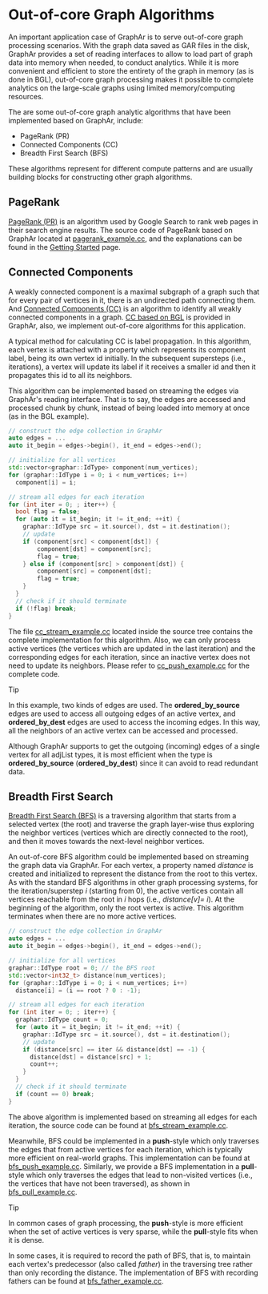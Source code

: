 # Out-of-core Graph Algorithms

An important application case of GraphAr is to serve out-of-core graph
processing scenarios. With the graph data saved as GAR files in the
disk, GraphAr provides a set of reading interfaces to allow to load part
of graph data into memory when needed, to conduct analytics. While it is
more convenient and efficient to store the entirety of the graph in
memory (as is done in BGL), out-of-core graph processing makes it
possible to complete analytics on the large-scale graphs using limited
memory/computing resources.

The are some out-of-core graph analytic algorithms that have been
implemented based on GraphAr, include:

- PageRank (PR)
- Connected Components (CC)
- Breadth First Search (BFS)

These algorithms represent for different compute patterns and are
usually building blocks for constructing other graph algorithms.

## PageRank

[PageRank (PR)](https://en.wikipedia.org/wiki/PageRank) is an algorithm
used by Google Search to rank web pages in their search engine results.
The source code of PageRank based on GraphAr located at
[pagerank_example.cc](https://github.com/apache/incubator-graphar/blob/main/cpp/examples/pagerank_example.cc),
and the explanations can be found in the [Getting
Started](../getting-started#a-pagerank-example) page.

## Connected Components

A weakly connected component is a maximal subgraph of a graph such that
for every pair of vertices in it, there is an undirected path connecting
them. And [Connected Components
(CC)](https://en.wikipedia.org/wiki/Connected_component) is an algorithm
to identify all weakly connected components in a graph. [CC based on
BGL](./bgl) is provided in GraphAr, also, we implement out-of-core
algorithms for this application.

A typical method for calculating CC is label propagation. In this
algorithm, each vertex is attached with a property which represents its
component label, being its own vertex id initially. In the subsequent
supersteps (i.e., iterations), a vertex will update its label if it
receives a smaller id and then it propagates this id to all its
neighbors.

This algorithm can be implemented based on streaming the edges via
GraphAr's reading interface. That is to say, the edges are accessed and
processed chunk by chunk, instead of being loaded into memory at once
(as in the BGL example).

``` C++
// construct the edge collection in GraphAr
auto edges = ...
auto it_begin = edges->begin(), it_end = edges->end();

// initialize for all vertices
std::vector<graphar::IdType> component(num_vertices);
for (graphar::IdType i = 0; i < num_vertices; i++)
  component[i] = i;

// stream all edges for each iteration
for (int iter = 0; ; iter++) {
  bool flag = false;
  for (auto it = it_begin; it != it_end; ++it) {
    graphar::IdType src = it.source(), dst = it.destination();
    // update
    if (component[src] < component[dst]) {
        component[dst] = component[src];
        flag = true;
    } else if (component[src] > component[dst]) {
        component[src] = component[dst];
        flag = true;
    }
  }
  // check if it should terminate
  if (!flag) break;
}
```

The file
[cc_stream_example.cc](https://github.com/apache/incubator-graphar/blob/main/cpp/examples/cc_stream_example.cc)
located inside the source tree contains the complete implementation for
this algorithm. Also, we can only process active vertices (the vertices
which are updated in the last iteration) and the corresponding edges for
each iteration, since an inactive vertex does not need to update its
neighbors. Please refer to
[cc_push_example.cc](https://github.com/apache/incubator-graphar/blob/main/cpp/examples/cc_push_example.cc)
for the complete code.

> [!TIP]
> In this example, two kinds of edges are used. The
> **ordered_by_source** edges are used to access all outgoing edges of
> an active vertex, and **ordered_by_dest** edges are used to access the
> incoming edges. In this way, all the neighbors of an active vertex can
> be accessed and processed.
>
> Although GraphAr supports to get the outgoing (incoming) edges of a
> single vertex for all adjList types, it is most efficient when the
> type is **ordered_by_source** (**ordered_by_dest**) since it can avoid
> to read redundant data.

## Breadth First Search

[Breadth First Search
(BFS)](https://en.wikipedia.org/wiki/Breadth-first_search) is a
traversing algorithm that starts from a selected vertex (the root) and
traverse the graph layer-wise thus exploring the neighbor vertices
(vertices which are directly connected to the root), and then it moves
towards the next-level neighbor vertices.

An out-of-core BFS algorithm could be implemented based on streaming the
graph data via GraphAr. For each vertex, a property named *distance* is
created and initialized to represent the distance from the root to this
vertex. As with the standard BFS algorithms in other graph processing
systems, for the iteration/superstep *i* (starting from 0), the active
vertices contain all vertices reachable from the root in *i* hops (i.e.,
*distance\[v\]= i*). At the beginning of the algorithm, only the root
vertex is active. This algorithm terminates when there are no more
active vertices.

``` C++
// construct the edge collection in GraphAr
auto edges = ...
auto it_begin = edges->begin(), it_end = edges->end();

// initialize for all vertices
graphar::IdType root = 0; // the BFS root
std::vector<int32_t> distance(num_vertices);
for (graphar::IdType i = 0; i < num_vertices; i++)
  distance[i] = (i == root ? 0 : -1);

// stream all edges for each iteration
for (int iter = 0; ; iter++) {
  graphar::IdType count = 0;
  for (auto it = it_begin; it != it_end; ++it) {
    graphar::IdType src = it.source(), dst = it.destination();
    // update
    if (distance[src] == iter && distance[dst] == -1) {
      distance[dst] = distance[src] + 1;
      count++;
    }
  }
  // check if it should terminate
  if (count == 0) break;
}
```

The above algorithm is implemented based on streaming all edges for each
iteration, the source code can be found at
[bfs_stream_example.cc](https://github.com/apache/incubator-graphar/blob/main/cpp/examples/bfs_stream_example.cc).

Meanwhile, BFS could be implemented in a **push**-style which only
traverses the edges that from active vertices for each iteration, which
is typically more efficient on real-world graphs. This implementation
can be found at
[bfs_push_example.cc](https://github.com/apache/incubator-graphar/blob/main/cpp/examples/bfs_push_example.cc).
Similarly, we provide a BFS implementation in a **pull**-style which
only traverses the edges that lead to non-visited vertices (i.e., the
vertices that have not been traversed), as shown in
[bfs_pull_example.cc](https://github.com/apache/incubator-graphar/blob/main/cpp/examples/bfs_pull_example.cc).

> [!TIP]
> In common cases of graph processing, the **push**-style is more
> efficient when the set of active vertices is very sparse, while the
> **pull**-style fits when it is dense.

In some cases, it is required to record the path of BFS, that is, to
maintain each vertex's predecessor (also called *father*) in the
traversing tree rather than only recording the distance. The
implementation of BFS with recording fathers can be found at
[bfs_father_example.cc](https://github.com/apache/incubator-graphar/blob/main/cpp/examples/bfs_father_example.cc).
